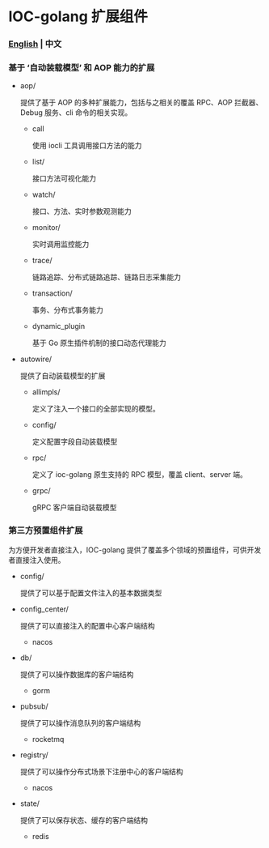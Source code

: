 # IOC-golang 扩展组件

### [English](./README_EN.md) | 中文

### 基于 ‘自动装载模型’ 和 AOP 能力的扩展

- aop/
  
  提供了基于 AOP 的多种扩展能力，包括与之相关的覆盖 RPC、AOP 拦截器、Debug 服务、cli 命令的相关实现。
  - call
    
    使用 iocli 工具调用接口方法的能力
  
  - list/
  
    接口方法可视化能力
  
  - watch/
  
    接口、方法、实时参数观测能力
  
  - monitor/

    实时调用监控能力
  
  - trace/
  
    链路追踪、分布式链路追踪、链路日志采集能力
  
  - transaction/
  
    事务、分布式事务能力
  
  - dynamic_plugin
  
    基于 Go 原生插件机制的接口动态代理能力
  
- autowire/
  
  提供了自动装载模型的扩展

  - allimpls/

    定义了注入一个接口的全部实现的模型。
  
  - config/
  
    定义配置字段自动装载模型
  
  - rpc/
  
    定义了 ioc-golang 原生支持的 RPC 模型，覆盖 client、server 端。
  
  - grpc/
  
    gRPC 客户端自动装载模型

### 第三方预置组件扩展

为方便开发者直接注入，IOC-golang 提供了覆盖多个领域的预置组件，可供开发者直接注入使用。

- config/

  提供了可以基于配置文件注入的基本数据类型

- config_center/

  提供了可以直接注入的配置中心客户端结构

  - nacos

- db/

  提供了可以操作数据库的客户端结构

  - gorm

- pubsub/

  提供了可以操作消息队列的客户端结构

  - rocketmq

- registry/

  提供了可以操作分布式场景下注册中心的客户端结构

  - nacos

- state/

  提供了可以保存状态、缓存的客户端结构

  - redis

    